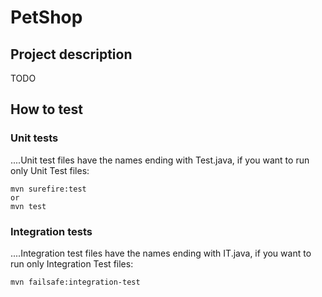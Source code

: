 # PetShop
## Project description
TODO
## How to test
### Unit tests

....Unit test files have the names ending with Test.java, if you want to run only Unit Test files:

    mvn surefire:test
    or
    mvn test

### Integration tests

....Integration test files have the names ending with IT.java, if you want to run only Integration Test files:

    mvn failsafe:integration-test